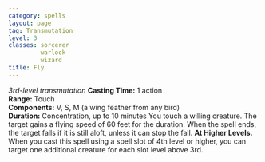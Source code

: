 ```yaml
---
category: spells
layout: page
tag: Transmutation
level: 3
classes: sorcerer
         warlock
         wizard
title: Fly 
---
```

_3rd-level transmutation_ 
**Casting Time:** 1 action    
**Range:** Touch    
**Components:** V, S, M (a wing feather from any bird)    
**Duration:** Concentration, up to 10 minutes 
You touch a willing creature. The target gains a flying speed of 60 feet for the duration. When the spell ends, the target falls if it is still aloft, unless it can stop the fall. 
**At Higher Levels.** When you cast this spell using a spell slot of 4th level or higher, you can target one additional creature for each slot level above 3rd. 
